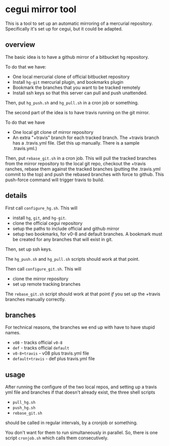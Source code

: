 cegui mirror tool
=================

This is a tool to set up an automatic mirroring of a mercurial repository.
Specifically it's set up for cegui, but it could be adapted.

overview
--------

The basic idea is to have a github mirror of a bitbucket hg repository.

To do that we have:

- One local mercurial clone of official bitbucket repository
- Install `hg-git` mercurial plugin, and bookmarks plugin
- Bookmark the branches that you want to be tracked remotely
- Install ssh keys so that this server can pull and push unattended.

Then, put `hg_push.sh` and `hg_pull.sh` in a cron job or something.

The second part of the idea is to have travis running on the git mirror.

To do that we have

- One local git clone of mirror repository
- An extra "+travis" branch for each tracked branch. The +travis branch has
  a .travis.yml file. (Set this up manually. There is a sample .travis.yml.)

Then, put `rebase_git.sh` in a cron job. This will pull the tracked branches
from the mirror repository to the local git repo, checkout the +travis 
ranches, rebase them against the tracked branches (putting the .travis.yml
commit to the top) and push the rebased branches with force to github. This
push-force command will trigger travis to build.

details
-------

First call `configure_hg.sh`. This will

* install `hg`, `git`, and `hg-git`.
* clone the official cegui repository
* setup the paths to include official and github mirror
* setup two bookmarks, for v0-8 and default branches. A bookmark must
  be created for any branches that will exist in git.

Then, set up ssh keys.

The `hg_push.sh` and `hg_pull.sh` scripts should work at that point.

Then call `configure_git.sh`. This will

* clone the mirror repository
* set up remote tracking branches

The `rebase_git.sh` script should work at that point *if* you set up the
+travis branches manually correctly.

branches
--------

For technical reasons, the branches we end up with have to have stupid names.

* `v08` - tracks official `v0-8`
* `def` - tracks official `default`
* `v0-8+travis` - v08 plus travis.yml file
* `default+travis` - def plus travis.yml file

usage
-----

After running the configure of the two local repos, and setting up a travis yml
file and branches if that doesn't already exist, the three shell scripts

* `pull_hg.sh`
* `push_hg.sh`
* `rebase_git.sh`

should be called in regular intervals, by a cronjob or something.

You don't want for them to run simultaneously in parallel. So, there is one
script `cronjob.sh` which calls them consecutively.
